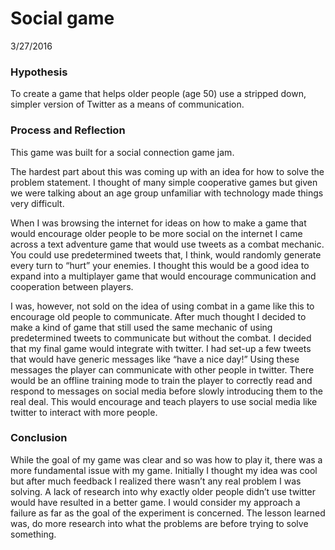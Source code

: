 # Social game
3/27/2016

### Hypothesis

To create a game that helps older people (age 50) use a stripped down, simpler version of Twitter as a means of communication.

### Process and Reflection

This game was built for a social connection game jam.

The hardest part about this was coming up with an idea for how to solve the problem statement. I thought of many simple cooperative games but given we were talking about an age group unfamiliar with technology made things very difficult.

When I was browsing the internet for ideas on how to make a game that would encourage older people to be more social on the internet I came across a text adventure game that would use tweets as a combat mechanic. You could use predetermined tweets that, I think, would randomly generate every turn to “hurt” your enemies. I thought this would be a good idea to expand into a multiplayer game that would encourage communication and cooperation between players.

I was, however, not sold on the idea of using combat in a game like this to encourage old people to communicate. After much thought I decided to make a kind of game that still used the same mechanic of using predetermined tweets to communicate but without the combat. I decided that my final game would integrate with twitter. I had set-up a few tweets that would have generic messages like “have a nice day!” Using these messages the player can communicate with other people in twitter. There would be an offline training mode to train the player to correctly read and respond to messages on social media before slowly introducing them to the real deal. This would encourage and teach players to use social media like twitter to interact with more people.

### Conclusion

While the goal of my game was clear and so was how to play it, there was a more fundamental issue with my game. Initially I thought my idea was cool but after much feedback I realized there wasn’t any real problem I was solving. A lack of research into why exactly older people didn’t use twitter would have resulted in a better game. I would consider my approach a failure as far as the goal of the experiment is concerned. The lesson learned was, do more research into what the problems are before trying to solve something.